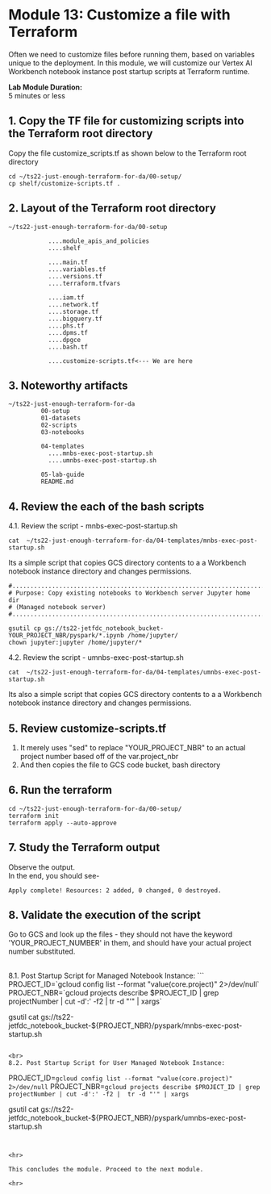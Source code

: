 # Module 13: Customize a file with Terraform
Often we need to customize files before running them, based on variables unique to the deployment. In this module, we will customize our Vertex AI Workbench notebook instance post startup scripts at Terraform runtime. <br>

**Lab Module Duration:** <br>
5 minutes or less 


## 1. Copy the TF file for customizing scripts into the Terraform root directory
Copy the file customize_scripts.tf as shown below to the Terraform root directory<br>
```
cd ~/ts22-just-enough-terraform-for-da/00-setup/
cp shelf/customize-scripts.tf .
```

## 2. Layout of the Terraform root directory
```
~/ts22-just-enough-terraform-for-da/00-setup

           ....module_apis_and_policies
           ....shelf

           ....main.tf
           ....variables.tf
           ....versions.tf
           ....terraform.tfvars 
           
           ....iam.tf
           ....network.tf    
           ....storage.tf 
           ....bigquery.tf
           ....phs.tf 
           ....dpms.tf
           ....dpgce
           ....bash.tf
           
           ....customize-scripts.tf<--- We are here
```

## 3. Noteworthy artifacts

```
~/ts22-just-enough-terraform-for-da
         00-setup 
         01-datasets
         02-scripts
         03-notebooks
         
         04-templates
           ....mnbs-exec-post-startup.sh
           ....umnbs-exec-post-startup.sh
         
         05-lab-guide
         README.md
```

## 4. Review the each of the bash scripts

4.1. Review the script - mnbs-exec-post-startup.sh
```
cat  ~/ts22-just-enough-terraform-for-da/04-templates/mnbs-exec-post-startup.sh
```

Its a simple script that copies GCS directory contents to a a Workbench notebook instance directory and changes permissions.
```
#........................................................................
# Purpose: Copy existing notebooks to Workbench server Jupyter home dir
# (Managed notebook server)
#........................................................................

gsutil cp gs://ts22-jetfdc_notebook_bucket-YOUR_PROJECT_NBR/pyspark/*.ipynb /home/jupyter/
chown jupyter:jupyter /home/jupyter/*
```

4.2. Review the script - umnbs-exec-post-startup.sh

```
cat  ~/ts22-just-enough-terraform-for-da/04-templates/umnbs-exec-post-startup.sh
```

Its also a simple script that copies GCS directory contents to a a Workbench notebook instance directory and changes permissions.

## 5. Review customize-scripts.tf
1. It merely uses "sed" to replace "YOUR_PROJECT_NBR" to an actual project number based off of the var.project_nbr
2. And then copies the file to GCS code bucket, bash directory

## 6. Run the terraform
```
cd ~/ts22-just-enough-terraform-for-da/00-setup/
terraform init
terraform apply --auto-approve
```
 
## 7. Study the Terraform output
Observe the output.<br>
In the end, you should see-<br>
 ```
Apply complete! Resources: 2 added, 0 changed, 0 destroyed.
 ```
 
## 8. Validate the execution of the script

Go to GCS and look up the files - they should not have the keyword 'YOUR_PROJECT_NUMBER' in them, and should have your actual project number substituted.

<br>
8.1. Post Startup Script for Managed Notebook Instance:
```
PROJECT_ID=`gcloud config list --format "value(core.project)" 2>/dev/null`
PROJECT_NBR=`gcloud projects describe $PROJECT_ID | grep projectNumber | cut -d':' -f2 |  tr -d "'" | xargs`

gsutil cat gs://ts22-jetfdc_notebook_bucket-${PROJECT_NBR}/pyspark/mnbs-exec-post-startup.sh
```

<br>
8.2. Post Startup Script for User Managed Notebook Instance:
```
PROJECT_ID=`gcloud config list --format "value(core.project)" 2>/dev/null`
PROJECT_NBR=`gcloud projects describe $PROJECT_ID | grep projectNumber | cut -d':' -f2 |  tr -d "'" | xargs`

gsutil cat gs://ts22-jetfdc_notebook_bucket-${PROJECT_NBR}/pyspark/umnbs-exec-post-startup.sh
```


<hr>

This concludes the module. Proceed to the next module.

<hr>
